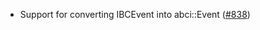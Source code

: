 - Support for converting IBCEvent into abci::Event ([#838])

[#838]: https://github.com/informalsystems/ibc-rs/issues/838
